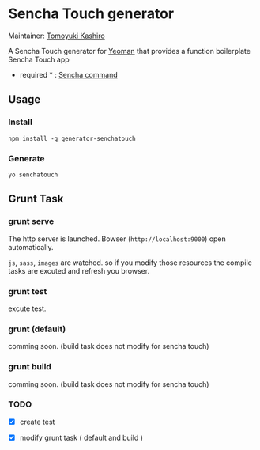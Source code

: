 # Sencha Touch generator

Maintainer: [Tomoyuki Kashiro](https://github.com/kashiro)

A Sencha Touch generator for [Yeoman](http://yeoman.io/) that provides a function boilerplate Sencha Touch app

* required * : [Sencha command](http://www.sencha.com/products/sencha-cmd/download)

## Usage

### Install

    npm install -g generator-senchatouch

### Generate

    yo senchatouch
    
## Grunt Task

### grunt serve

The http server is launched. Bowser (`http://localhost:9000`) open automatically.

`js`, `sass`, `images` are watched. so if you modify those resources the compile tasks are excuted and
refresh you browser.

### grunt test

excute test.

### grunt (default)

comming soon. (build task does not modify for sencha touch)

### grunt build

comming soon. (build task does not modify for sencha touch)


### TODO

- [x] create test
- [x] modify grunt task ( default and build )


